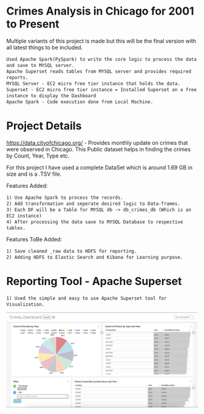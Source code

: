 # Crimes Analysis in Chicago for 2001 to Present

Multiple variants of this project is made but this will be the final version with all latest things to be included.
  
	Used Apache Spark(PySpark) to write the core logic to process the data and save to MYSQL server. 
	Apache Superset reads tables from MYSQL server and provides required reports.
	MYSQL Server - EC2 micro free tier instance that holds the data.
	Superset - EC2 micro free tier instance = Installed Superset on a free instance to display the Dashboard
	Apache Spark - Code execution done from Local Machine.

# Project Details

https://data.cityofchicago.org/ - Provides monthly update on crimes that were observed in Chicago. This Public dataset helps in finding the crimes by Count, Year, Type etc.

For this project I have used a complete DataSet which is around 1.69 GB in size and is a .TSV file.

Features Added:
	
	1) Use Apache Spark to process the records.
	2) Add transformation and seperate desired logic to Data-frames.
	3) Each DF will be a Table for MYSQL db -> db_crimes_db (Which is an EC2 instance)
	4) After processing the data save to MYSQL Database to respective tables.
	
	
Features ToBe Added:

	1) Save cleaned _raw data to HDFS for reporting.
	2) Adding HDFS to Elastic Search and Kibana for Learning purpose.
	
# Reporting Tool - Apache Superset

	1) Used the simple and easy to use Apache Superset tool for Visualization.

![alt text](https://github.com/thearfask/crimes_dashboard/blob/main/screenshot/Screenshot%202020-10-11%20at%202.27.33%20AM.png)
